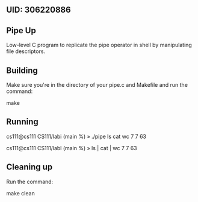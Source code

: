 ## UID: 306220886

## Pipe Up

Low-level C program to replicate the pipe operator in shell by manipulating file descriptors.

## Building
Make sure you're in the directory of your pipe.c and Makefile and run the command:

make

## Running

cs111@cs111 CS111/labi (main %) » ./pipe ls cat wc
7 7 63

cs111@cs111 CS111/labl (main %) » ls | cat | wc
7 7 63

## Cleaning up

Run the command: 

make clean